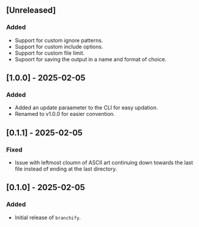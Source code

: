## [Unreleased]
### Added
- Support for custom ignore patterns.
- Support for custom include options.
- Support for custom file limit.
- Supoort for saving the output in a name and format of choice.

## [1.0.0] - 2025-02-05
### Added
- Added an update paraameter to the CLI for easy updation.
- Renamed to v1.0.0 for easier convention.

## [0.1.1] - 2025-02-05
### Fixed
- Issue with leftmost cloumn of ASCII art continuing down towards the last file instead of ending at the last directory.

## [0.1.0] - 2025-02-05
### Added
- Initial release of `branchify`.